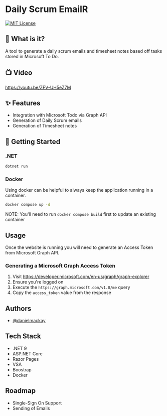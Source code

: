 # Daily Scrum EmailR

[![MIT License](https://img.shields.io/badge/License-MIT-green.svg)](https://choosealicense.com/licenses/mit/)

## 🤔 What is it?

A tool to generate a daily scrum emails and timesheet notes based off tasks stored in Microsoft To Do.

## 📺 Video

https://youtu.be/ZFV-UH5eZ7M

## ✨ Features

- Integration with Microsoft Todo via Graph API
- Generation of Daily Scrum emails
- Generation of Timesheet notes

## 🎉 Getting Started

### .NET

```bash
dotnet run
```

### Docker

Using docker can be helpful to always keep the application running in a container.

```bash
docker compose up -d
```

NOTE: You'll need to run `docker compose build` first to update an existing container

## Usage

Once the website is running you will need to generate an Access Token from Microsoft Graph API.

### Generating a Microsoft Graph Access Token

1. Visit https://developer.microsoft.com/en-us/graph/graph-explorer
2. Ensure you're logged on
3. Execute the `https://graph.microsoft.com/v1.0/me` query
4. Copy the `access_token` value from the response

## Authors

- [@danielmackay](https://www.github.com/danielmackay)

## Tech Stack

- .NET 9
- ASP.NET Core
- Razor Pages
- VSA
- Boostrap
- Docker

[//]: # (## Screenshots)
[//]: # ()
[//]: # (TBC)

## Roadmap

- Single-Sign On Support
- Sending of Emails
